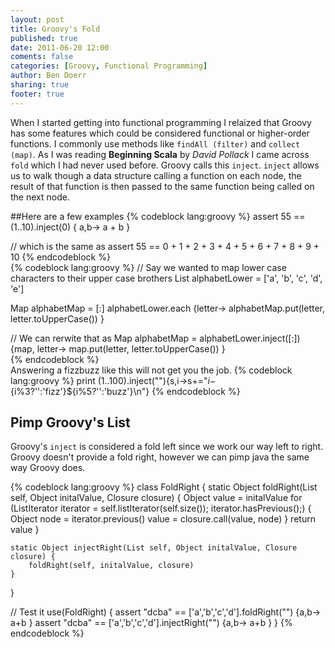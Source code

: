 ```yaml
---
layout: post
title: Groovy's Fold
published: true
date: 2011-06-20 12:00
coments: false
categories: [Groovy, Functional Programming]
author: Ben Doerr
sharing: true
footer: true
---
```

When I started getting into functional programming I relaized that Groovy has some features which could be considered functional or higher-order functions. I commonly use methods like `findAll (filter)` and `collect (map)`. As I was reading **Beginning Scala** by *David Pollack* I came across `fold` which I had never used before. Groovy calls this `inject`. `inject` allows us to walk though a data structure calling a function on each node, the result of that function is then passed to the same function being called on the next node. 

##Here are a few examples
{% codeblock lang:groovy %}
assert 55 == (1..10).inject(0) { a,b-> a + b }

// which is the same as
assert 55 == 0 + 1 + 2 + 3 + 4 + 5 + 6 + 7 + 8 + 9 + 10
{% endcodeblock %}
<br />
{% codeblock lang:groovy %}
// Say we wanted to map lower case characters to their upper case brothers
List alphabetLower = ['a', 'b', 'c', 'd', 'e']

Map alphabetMap = [:]
alphabetLower.each {letter->
    alphabetMap.put(letter, letter.toUpperCase())
}

// We can rerwite that as 
Map alphabetMap = alphabetLower.inject([:]) {map, letter->
    map.put(letter, letter.toUpperCase())
}   
{% endcodeblock %}
<br />
Answering a fizzbuzz like this will not get you the job.
{% codeblock lang:groovy %}
print (1..100).inject(""){s,i->s+="$i-${i%3?'':'fizz'}${i%5?'':'buzz'}\n"} 
{% endcodeblock %}
<br />
## Pimp Groovy's List

Groovy's `inject` is considered a fold left since we work our way left to right. Groovy doesn't provide a fold right, however we can pimp java the same way Groovy does.

{% codeblock lang:groovy %}
class FoldRight {
    static Object foldRight(List self, Object initalValue, Closure closure) {
        Object value = initalValue
        for (ListIterator iterator = self.listIterator(self.size()); iterator.hasPrevious();) {
            Object node = iterator.previous()
            value = closure.call(value, node)
        }
        return value
    } 
     
    static Object injectRight(List self, Object initalValue, Closure closure) {
        foldRight(self, initalValue, closure)
    }
}
 
// Test it
use(FoldRight) {
    assert "dcba" == ['a','b','c','d'].foldRight("") {a,b-> a+b }
    assert "dcba" == ['a','b','c','d'].injectRight("") {a,b-> a+b }
}
{% endcodeblock %}

